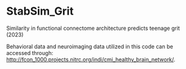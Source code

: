 # StabSim_Grit

Similarity in functional connectome architecture predicts teenage grit (2023)

Behavioral data and neuroimaging data utilized in this code can be accessed through: http://fcon_1000.projects.nitrc.org/indi/cmi_healthy_brain_network/.
